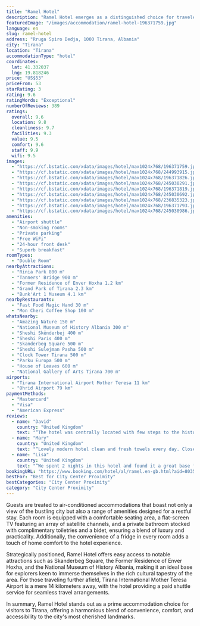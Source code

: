 ```yaml
---
title: "Ramel Hotel"
description: "Ramel Hotel emerges as a distinguished choice for travelers seeking comfort and convenience in the heart of Tirana."
featuredImage: "/images/accommodation/ramel-hotel-196371759.jpg"
language: en
slug: ramel-hotel
address: "Rruga Spiro Dedja, 1000 Tirana, Albania"
city: "Tirana"
location: "Tirana"
accommodationType: "hotel"
coordinates:
  lat: 41.332037
  lng: 19.818246
price: "US$53"
priceFrom: 53
starRating: 3
rating: 9.6
ratingWords: "Exceptional"
numberOfReviews: 389
ratings:
  overall: 9.6
  location: 9.8
  cleanliness: 9.7
  facilities: 9.3
  value: 9.5
  comfort: 9.6
  staff: 9.9
  wifi: 9.5
images:
  - "https://cf.bstatic.com/xdata/images/hotel/max1024x768/196371759.jpg?k=2c477d9a42da88198cd2f8fa5824440e585e3e7d29d92d9f2bc19816be4d0f1b&o=&hp=1"
  - "https://cf.bstatic.com/xdata/images/hotel/max1024x768/244993915.jpg?k=88e229ccb465d2211c432e6f3ffbd1d12f3a1d0cede8414f46d65be5591acec1&o=&hp=1"
  - "https://cf.bstatic.com/xdata/images/hotel/max1024x768/196371826.jpg?k=0ccd062559ff5cf9d48363957603e8a298c84d2f1e57504ec807bb2e2d2ab51b&o=&hp=1"
  - "https://cf.bstatic.com/xdata/images/hotel/max1024x768/245030291.jpg?k=f18705a6e1d483c3dca4b13e2c39241dcf21210c8b2069b48d5eb1131631cfd3&o=&hp=1"
  - "https://cf.bstatic.com/xdata/images/hotel/max1024x768/196371819.jpg?k=55c7ff39a3057375310b3a82ef0e65d3e6e809a98327cdc78834165b635592a1&o=&hp=1"
  - "https://cf.bstatic.com/xdata/images/hotel/max1024x768/245030692.jpg?k=3daa359f6cd12bd2586808d6c37c77bb16da1986026f0b506cbc1d7655954bda&o=&hp=1"
  - "https://cf.bstatic.com/xdata/images/hotel/max1024x768/236835323.jpg?k=49b314e8abece55a51ff1be1597b0f48fe4509892c358c12756beb40e170a08d&o=&hp=1"
  - "https://cf.bstatic.com/xdata/images/hotel/max1024x768/196371793.jpg?k=d4dccb55e68a3bfe3bb8ec63194c457a6d27016c6aeb2d0df0b02000e06ae972&o=&hp=1"
  - "https://cf.bstatic.com/xdata/images/hotel/max1024x768/245030986.jpg?k=62cabf714a737298817ff72b791763a8ce34d48ef85387836dc89e7d990078f8&o=&hp=1"
amenities:
  - "Airport shuttle"
  - "Non-smoking rooms"
  - "Private parking"
  - "Free WiFi"
  - "24-hour front desk"
  - "Superb breakfast"
roomTypes:
  - "Double Room"
nearbyAttractions:
  - "Rinia Park 800 m"
  - "Tanners' Bridge 900 m"
  - "Former Residence of Enver Hoxha 1.2 km"
  - "Grand Park of Tirana 2.3 km"
  - "Bunk'Art 1 Museum 4.1 km"
nearbyRestaurants:
  - "Fast Food Magic Hand 30 m"
  - "Mon Cheri Coffee Shop 100 m"
whatsNearby:
  - "Amazing Nature 150 m"
  - "National Museum of History Albania 300 m"
  - "Sheshi Skënderbej 400 m"
  - "Sheshi Paris 400 m"
  - "Skanderbeg Square 500 m"
  - "Sheshi Sulejman Pasha 500 m"
  - "Clock Tower Tirana 500 m"
  - "Parku Europa 500 m"
  - "House of Leaves 600 m"
  - "National Gallery of Arts Tirana 700 m"
airports:
  - "Tirana International Airport Mother Teresa 11 km"
  - "Ohrid Airport 79 km"
paymentMethods:
  - "Mastercard"
  - "Visa"
  - "American Express"
reviews:
  - name: "David"
    country: "United Kingdom"
    text: "“The hotel was centrally located with few steps to the historical sights, restaurants and supermarket. We very appreciated the kindness of the staff as this made as valued as customers. The free late check-out wasn't a problem at all. We were...”"
  - name: "Mary"
    country: "United Kingdom"
    text: "“Lovely modern hotel clean and fresh towels every day. Close to city centre. Breakfast was good and plentiful. Special mention to Dennis so friendly and knowledgeable about the area so we're the front of desk staff.”"
  - name: "Lisa"
    country: "United Kingdom"
    text: "“We spent 2 nights in this hotel and found it a great base for exploring Tirana. It was easy to find and only a few minutes walk from the main square. We arrived early and were still able to check in and access the room. It was cosy and the bed was...”"
bookingURL: "https://www.booking.com/hotel/al/ramel.en-gb.html?aid=8035640"
bestFor: "Best for City Center Proximity"
bestCategories: "City Center Proximity"
category: "City Center Proximity"
---
```


Guests are treated to air-conditioned accommodations that boast not only a view of the bustling city but also a range of amenities designed for a restful stay. Each room is equipped with a comfortable seating area, a flat-screen TV featuring an array of satellite channels, and a private bathroom stocked with complimentary toiletries and a bidet, ensuring a blend of luxury and practicality. Additionally, the convenience of a fridge in every room adds a touch of home comfort to the hotel experience.

Strategically positioned, Ramel Hotel offers easy access to notable attractions such as Skanderbeg Square, the Former Residence of Enver Hoxha, and the National Museum of History Albania, making it an ideal base for explorers keen to immerse themselves in the rich cultural tapestry of the area. For those traveling further afield, Tirana International Mother Teresa Airport is a mere 14 kilometers away, with the hotel providing a paid shuttle service for seamless travel arrangements.

In summary, Ramel Hotel stands out as a prime accommodation choice for visitors to Tirana, offering a harmonious blend of convenience, comfort, and accessibility to the city's most cherished landmarks.